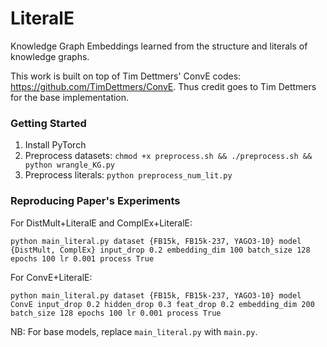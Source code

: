 # LiteralE
Knowledge Graph Embeddings learned from the structure and literals of knowledge graphs.

This work is built on top of Tim Dettmers' ConvE codes: <https://github.com/TimDettmers/ConvE>.
Thus credit goes to Tim Dettmers for the base implementation.

### Getting Started

1. Install PyTorch
2. Preprocess datasets: `chmod +x preprocess.sh && ./preprocess.sh && python wrangle_KG.py`
3. Preprocess literals: `python preprocess_num_lit.py`


### Reproducing Paper's Experiments

For DistMult+LiteralE and ComplEx+LiteralE:
```
python main_literal.py dataset {FB15k, FB15k-237, YAGO3-10} model {DistMult, ComplEx} input_drop 0.2 embedding_dim 100 batch_size 128 epochs 100 lr 0.001 process True
```

For ConvE+LiteralE:
```
python main_literal.py dataset {FB15k, FB15k-237, YAGO3-10} model ConvE input_drop 0.2 hidden_drop 0.3 feat_drop 0.2 embedding_dim 200 batch_size 128 epochs 100 lr 0.001 process True
```

NB: For base models, replace `main_literal.py` with `main.py`.